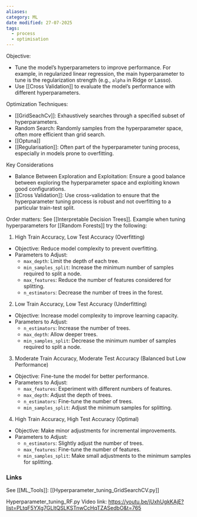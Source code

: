 ```yaml
---
aliases: 
category: ML
date modified: 27-07-2025
tags:
  - process
  - optimisation
---
```

Objective:
- Tune the model’s hyperparameters to improve performance. For example, in regularized linear regression, the main hyperparameter to tune is the regularization strength (e.g., `alpha` in Ridge or Lasso).
- Use [[Cross Validation]] to evaluate the model’s performance with different hyperparameters.

Optimization Techniques:
- [[GridSeachCv]]: Exhaustively searches through a specified subset of hyperparameters.
- Random Search: Randomly samples from the hyperparameter space, often more efficient than grid search.
- [[Optuna]]
- [[Regularisation]]: Often part of the hyperparameter tuning process, especially in models prone to overfitting.

Key Considerations
- Balance Between Exploration and Exploitation: Ensure a good balance between exploring the hyperparameter space and exploiting known good configurations.
- [[Cross Validation]]: Use cross-validation to ensure that the hyperparameter tuning process is robust and not overfitting to a particular train-test split.

Order matters: See [[Interpretable Decision Trees]]. Example when tuning hyperparameters for [[Random Forests]] try the following:

1. High Train Accuracy, Low Test Accuracy (Overfitting)
- Objective: Reduce model complexity to prevent overfitting.
- Parameters to Adjust:
	- `max_depth`: Limit the depth of each tree.
	- `min_samples_split`: Increase the minimum number of samples required to split a node.
	- `max_features`: Reduce the number of features considered for splitting.
	- `n_estimators`: Decrease the number of trees in the forest.

2. Low Train Accuracy, Low Test Accuracy (Underfitting)
- Objective: Increase model complexity to improve learning capacity.
- Parameters to Adjust:
	- `n_estimators`: Increase the number of trees.
	- `max_depth`: Allow deeper trees.
	- `min_samples_split`: Decrease the minimum number of samples required to split a node.

3. Moderate Train Accuracy, Moderate Test Accuracy (Balanced but Low Performance)
- Objective: Fine-tune the model for better performance.
- Parameters to Adjust:
	- `max_features`: Experiment with different numbers of features.
	- `max_depth`: Adjust the depth of trees.
	- `n_estimators`: Fine-tune the number of trees.
	- `min_samples_split`: Adjust the minimum samples for splitting.

4. High Train Accuracy, High Test Accuracy (Optimal)
- Objective: Make minor adjustments for incremental improvements.
- Parameters to Adjust:
	- `n_estimators`: Slightly adjust the number of trees.
	- `max_features`: Fine-tune the number of features.
	- `min_samples_split`: Make small adjustments to the minimum samples for splitting.

### Links

See [[ML_Tools]]: [[Hyperparameter_tuning_GridSearchCV.py]]

Hyperparameter_tuning_RF.py
Video link: https://youtu.be/jUxhUgkKAjE?list=PLtqF5YXg7GLltQSLKSTnwCcHqTZASedbO&t=765
